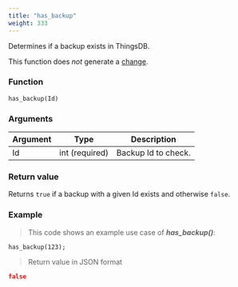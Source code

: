 ```yaml
---
title: "has_backup"
weight: 333
---
```


Determines if a backup exists in ThingsDB.

This function does *not* generate a [change](../../overview/changes).

### Function

`has_backup(Id)`

### Arguments

Argument | Type | Description
-------- | ---- | -----------
Id | int (required) | Backup Id to check.

### Return value

Returns `true` if a backup with a given Id exists and otherwise `false`.

### Example

> This code shows an example use case of ***has_backup()***:

```thingsdb,json_response,@n
has_backup(123);
```

> Return value in JSON format

```json
false
```
